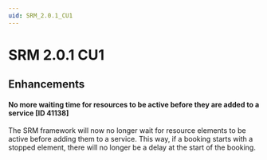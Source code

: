 ```yaml
---
uid: SRM_2.0.1_CU1
---
```


# SRM 2.0.1 CU1

## Enhancements

#### No more waiting time for resources to be active before they are added to a service [ID 41138]

The SRM framework will now no longer wait for resource elements to be active before adding them to a service. This way, if a booking starts with a stopped element, there will no longer be a delay at the start of the booking.
